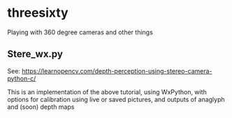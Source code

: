 # threesixty
Playing with 360 degree cameras and other things

## Stere_wx.py
See: https://learnopencv.com/depth-perception-using-stereo-camera-python-c/

This is an implementation of the above tutorial, using WxPython, with options for calibration using live or saved pictures, 
and outputs of anaglyph and (soon) depth maps
